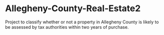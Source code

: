 # Allegheny-County-Real-Estate2

Project to classify whether or not a property in Allegheny County is likely to be assessed by tax authorities within two years of purchase.
